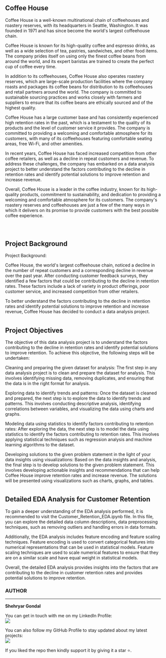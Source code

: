 ## Coffee House

Coffee House is a well-known multinational chain of coffeehouses and roastery reserves, with its headquarters in Seattle, Washington. It was founded in 1971 and has since become the world's largest coffeehouse chain.

Coffee House is known for its high-quality coffee and espresso drinks, as well as a wide selection of tea, pastries, sandwiches, and other food items. The company prides itself on using only the finest coffee beans from around the world, and its expert baristas are trained to create the perfect cup of coffee every time.

In addition to its coffeehouses, Coffee House also operates roastery reserves, which are large-scale production facilities where the company roasts and packages its coffee beans for distribution to its coffeehouses and retail partners around the world. The company is committed to sustainable sourcing practices and works closely with farmers and suppliers to ensure that its coffee beans are ethically sourced and of the highest quality.

Coffee House has a large customer base and has consistently experienced high retention rates in the past, which is a testament to the quality of its products and the level of customer service it provides. The company is committed to providing a welcoming and comfortable atmosphere for its customers, with many of its coffeehouses featuring comfortable seating areas, free Wi-Fi, and other amenities.

In recent years, Coffee House has faced increased competition from other coffee retailers, as well as a decline in repeat customers and revenue. To address these challenges, the company has embarked on a data analysis project to better understand the factors contributing to the decline in retention rates and identify potential solutions to improve retention and increase revenue.

Overall, Coffee House is a leader in the coffee industry, known for its high-quality products, commitment to sustainability, and dedication to providing a welcoming and comfortable atmosphere for its customers. The company's roastery reserves and coffeehouses are just a few of the many ways in which it delivers on its promise to provide customers with the best possible coffee experience.

<br>

# <h2 id="link2">Project Background</h2>


Project Background:

Coffee House, the world's largest coffeehouse chain, noticed a decline in the number of repeat customers and a corresponding decline in revenue over the past year. After conducting customer feedback surveys, they identified a few factors that could be contributing to the decline in retention rates. These factors include a lack of variety in product offerings, poor customer service, and increased competition from other retailers.

To better understand the factors contributing to the decline in retention rates and identify potential solutions to improve retention and increase revenue, Coffee House has decided to conduct a data analysis project.

# <h2 id="link3">Project Objectives</h2>  

The objective of this data analysis project is to understand the factors contributing to the decline in retention rates and identify potential solutions to improve retention. To achieve this objective, the following steps will be undertaken:

Cleaning and preparing the given dataset for analysis: The first step in any data analysis project is to clean and prepare the dataset for analysis. This involves identifying missing data, removing duplicates, and ensuring that the data is in the right format for analysis.

Exploring data to identify trends and patterns: Once the dataset is cleaned and prepared, the next step is to explore the data to identify trends and patterns. This involves conducting descriptive analysis, identifying correlations between variables, and visualizing the data using charts and graphs.

Modeling data using statistics to identify factors contributing to retention rates: After exploring the data, the next step is to model the data using statistics to identify the factors contributing to retention rates. This involves applying statistical techniques such as regression analysis and machine learning algorithms to the dataset.

Developing solutions to the given problem statement in the light of your data insights using visualizations: Based on the data insights and analysis, the final step is to develop solutions to the given problem statement. This involves developing actionable insights and recommendations that can help Coffee House improve retention rates and increase revenue. The solutions will be presented using visualizations such as charts, graphs, and tables.

# <h2 id="link4">Detailed EDA Analysis for Customer Retention</h2>  

To gain a deeper understanding of the EDA analysis performed, it is recommended to visit the Customer_Retention_EDA.ipynb file. In this file, you can explore the detailed data column descriptions, data preprocessing techniques, such as removing outliers and handling errors in data formats.

Additionally, the EDA analysis includes feature encoding and feature scaling techniques. Feature encoding is used to convert categorical features into numerical representations that can be used in statistical models. Feature scaling techniques are used to scale numerical features to ensure that they are on a similar scale and have equal weight in statistical models.

Overall, the detailed EDA analysis provides insights into the factors that are contributing to the decline in customer retention rates and provides potential solutions to improve retention.


### AUTHOR
<hr>
<strong>Shehryar Gondal</strong>


You can get in touch with me on my LinkedIn Profile:<br>
 <a href = "https://linkedin.com/in/shehryar-gondal-data-analyst"><img src="https://img.icons8.com/fluent/48/000000/linkedin.png"/></a>

You can also follow my GitHub Profile to stay updated about my latest projects:<br>
<a href = "https://github.com/ShehryarGondal1"><img src="https://img.icons8.com/fluent/48/000000/github.png"/></a>


If you liked the repo then kindly support it by giving it a star ⭐.



